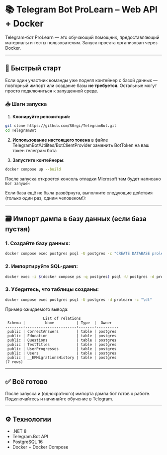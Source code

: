 # 📚 Telegram Bot ProLearn – Web API + Docker

Telegram-бот ProLearn — это обучающий помощник, предоставляющий материалы и тесты пользователям. Запуск проекта организован через Docker.

---

## 🚀 Быстрый старт

Если один участник команды уже поднял контейнер с базой данных — повторный импорт или создание базы **не требуется**. Остальные могут просто подключиться к запущенной среде.

### 📥 Шаги запуска

1. **Клонируйте репозиторий:**

```bash
git clone https://github.com/S0rgi/TelegramBot.git
cd TelegramBot
```
2. **Использование настоящего токена**
в файле TelegramBot/Utilites/BotClientProvider
заменить BotToken на ваш токен телеграм бота


3. **Запустите контейнеры:**

```bash
docker compose up --build
```
После запуска откроется консоль отладки Microsoft 
там будет написано 
```Бот запущен```

Если база ещё не была развёрнута, выполните следующие действия (только один раз, одним человеком!):

---

## 🗃️ Импорт дампа в базу данных (если база пустая)

### 1. Создайте базу данных:

```bash
docker compose exec postgres psql -U postgres -c "CREATE DATABASE prolearn;"
```

### 2. Импортируйте SQL-дамп:

```bash
docker exec -i $(docker compose ps -q postgres) psql -U postgres -d prolearn < Back.sql
```

### 3. Убедитесь, что таблицы созданы:

```bash
docker compose exec postgres psql -U postgres -d prolearn -c "\dt"
```

Пример ожидаемого вывода:

```
                 List of relations
 Schema |         Name          | Type  |  Owner   
--------+-----------------------+-------+----------
 public | CorrectAnswers        | table | postgres
 public | Education             | table | postgres
 public | Questions             | table | postgres
 public | TestTitles            | table | postgres
 public | UserProgresses        | table | postgres
 public | Users                 | table | postgres
 public | __EFMigrationsHistory | table | postgres
(7 rows)
```

---

## ✅ Всё готово

После запуска и (однократного) импорта дампа бот готов к работе. Подключайтесь и начинайте обучение в Telegram.

---

## ⚙️ Технологии

- .NET 8
- Telegram.Bot API
- PostgreSQL 16
- Docker + Docker Compose